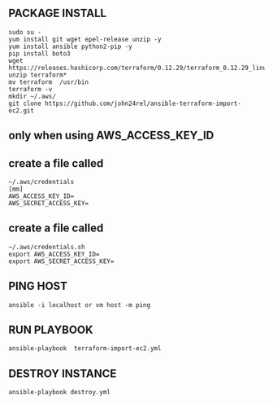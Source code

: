 ## PACKAGE INSTALL
```
sudo su -
yum install git wget epel-release unzip -y
yum install ansible python2-pip -y
pip install boto3
wget https://releases.hashicorp.com/terraform/0.12.29/terraform_0.12.29_linux_amd64.zip
unzip terraform*
mv terraform  /usr/bin
terraform -v
mkdir ~/.aws/
git clone https://github.com/john24rel/ansible-terraform-import-ec2.git
```
## only when using AWS_ACCESS_KEY_ID
## create a file called 
```
~/.aws/credentials
[mm]
AWS_ACCESS_KEY_ID=
AWS_SECRET_ACCESS_KEY=
```
## create a file called
```
~/.aws/credentials.sh
export AWS_ACCESS_KEY_ID=
export AWS_SECRET_ACCESS_KEY=
```
## PING HOST
```
ansible -i localhost or vm host -m ping
```
## RUN PLAYBOOK
```
ansible-playbook  terraform-import-ec2.yml 
```
## DESTROY INSTANCE
```
ansible-playbook destroy.yml
```



